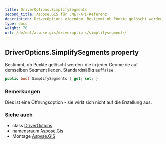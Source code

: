 ```yaml
---
title: DriverOptions.SimplifySegments
second_title: Aspose.GIS für .NET-API-Referenz
description: DriverOptions eigendom. Bestimmt ob Punkte gelöscht werden die in jeder Geometrie auf demselben Segment liegen. Standardmäßig auffalse .
type: docs
weight: 70
url: /de/net/aspose.gis/driveroptions/simplifysegments/
---
```

## DriverOptions.SimplifySegments property

Bestimmt, ob Punkte gelöscht werden, die in jeder Geometrie auf demselben Segment liegen. Standardmäßig auf`false` .

```csharp
public bool SimplifySegments { get; set; }
```

### Bemerkungen

Dies ist eine Öffnungsoption - sie wirkt sich nicht auf die Erstellung aus.

### Siehe auch

* class [DriverOptions](../)
* namensraum [Aspose.Gis](../../driveroptions/)
* Montage [Aspose.GIS](../../../)


